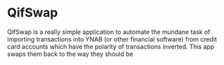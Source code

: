 QifSwap
=======

QifSwap is a really simple application to automate the mundane task of importing transactions into YNAB (or other financial software) from credit card accounts which have the polarity of transactions inverted. This app swaps them back to the way they should be
